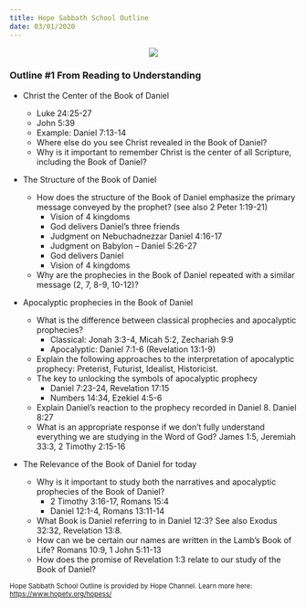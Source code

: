```yaml
---
title: Hope Sabbath School Outline
date: 03/01/2020
---
```


<center><img src="https://sabbath-school.adventech.io/api/v1/images/misc/hope-ss-logo.jpg" /></center>

### Outline #1 From Reading to Understanding

*  Christ the Center of the Book of Daniel
	* Luke 24:25-27
	* John 5:39
	* Example: Daniel 7:13-14
	* Where else do you see Christ revealed in the Book of Daniel?
	* Why is it important to remember Christ is the center of all Scripture, including the Book of Daniel?

*  The Structure of the Book of Daniel
	* How does the structure of the Book of Daniel emphasize the primary message conveyed by the prophet? (see also 2 Peter 1:19-21)
		* Vision of 4 kingdoms
		* God delivers Daniel’s three friends
		* Judgment on Nebuchadnezzar Daniel 4:16-17
		* Judgment on Babylon – Daniel 5:26-27
		* God delivers Daniel
		* Vision of 4 kingdoms
	* Why are the prophecies in the Book of Daniel repeated with a similar message (2, 7, 8-9, 10-12)?

*  Apocalyptic prophecies in the Book of Daniel
	* What is the difference between classical prophecies and apocalyptic prophecies?
		* Classical: Jonah 3:3-4, Micah 5:2, Zechariah 9:9
		* Apocalyptic: Daniel 7:1-6 (Revelation 13:1-9)
	* Explain the following approaches to the interpretation of apocalyptic prophecy: Preterist, Futurist, Idealist, Historicist.
	* The key to unlocking the symbols of apocalyptic prophecy
		* Daniel 7:23-24, Revelation 17:15
		* Numbers 14:34, Ezekiel 4:5-6
	* Explain Daniel’s reaction to the prophecy recorded in Daniel 8.  Daniel 8:27
	* What is an appropriate response if we don’t fully understand everything we are studying in the Word of God? James 1:5, Jeremiah 33:3, 2 Timothy 2:15-16

*  The Relevance of the Book of Daniel for today
	* Why is it important to study both the narratives and apocalyptic prophecies of the Book of Daniel?
		* 2 Timothy 3:16-17, Romans 15:4
		* Daniel 12:1-4, Romans 13:11-14
	* What Book is Daniel referring to in Daniel 12:3? See also Exodus 32:32, Revelation 13:8.
	* How can we be certain our names are written in the Lamb’s Book of Life? Romans 10:9, 1 John 5:11-13
	* How does the promise of Revelation 1:3 relate to our study of the Book of Daniel?


<small>Hope Sabbath School Outline is provided by Hope Channel. Learn more here: https://www.hopetv.org/hopess/</small>